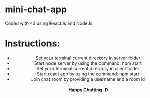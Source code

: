 # mini-chat-app
Coded with <3 using ReactJs and NodeJs.

<h1>Instructions:</h1>
<center>
<ul>
<li>Set your terminal current directory in server folder</li>
<li>Start node server by using the command: npm start</li>
<li>Set your terminal current directory in client folder</li>
<li>Start react app by using the command: npm start</li>
<li>Join chat room by providing a username and a room id</li>
<br>
<b>Happy Chatting :D</b>
</ul>
</center>
<h1></h1>
